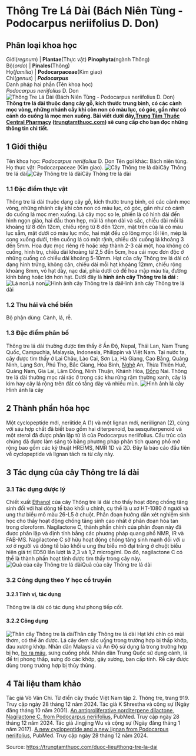 # Thông Tre Lá Dài (Bách Niên Tùng - Podocarpus neriifolius D. Don)

Phân loại khoa học  
---  
Giới(_regnum_) |  **Plantae**(Thực vật) **Pinophyta**(ngành Thông)  
Bộ(_ordo_) | **Pinales**(Thông)  
Họ(_familia_) | **Podocarpaceae**(Kim giao)  
Chi(_genus_) | **_Podocarpus_**  
Danh pháp hai phần (Tên khoa học)  
_Podocarpus neriifolius_ D. Don  
![Thông Tre Lá Dài \(Bách Niên Tùng - Podocarpus neriifolius D. Don\)](https://trungtamthuoc.com/images/others/thong-tre-la-dai-0-5354.jpg)
**Thông tre lá dài thuộc dạng cây gỗ, kích thước trung bình, có các cành mọc vòng, những nhánh cây khi còn non có màu lục, có góc, gần như có cánh do cuống lá mọc men xuống. Bài viết dưới đây,[Trung Tâm Thuốc Central Pharmacy](https://trungtamthuoc.com/ "Trung Tâm Thuốc Central Pharmacy") ([trungtamthuoc.com](https://trungtamthuoc.com/ "trungtamthuoc.com")) sẽ cung cấp cho bạn đọc những thông tin chi tiết.**
##  1 Giới thiệu
Tên khoa học: _Podocarpus neriifolius_ D. Don
Tên gọi khác: Bách niên tùng.
Họ thực vật: Podocarpaceae (Kim giao).
![Cây Thông tre lá dài](https://trungtamthuoc.com/images/item/thong-tre-la-dai-5.jpg)Cây Thông tre lá dài![Cây Thông tre lá dài](https://trungtamthuoc.com/images/item/thong-tre-la-dai.jpg)Cây Thông tre lá dài
### 1.1 Đặc điểm thực vật
Thông tre lá dài thuộc dạng cây gỗ, kích thước trung bình, có các cành mọc vòng, những nhánh cây khi còn non có màu lục, có góc, gần như có cánh do cuống lá mọc men xuống.
Lá cây mọc so le, phiến lá có hình dải đến hình ngọn giáo, hai đầu thon hẹp, mũi lá nhọn dài và sắc, chiều dài mỗi lá khoảng từ 8 đến 12cm, chiều rộng từ 8 đến 12cm, mặt trên của lá có màu lục sẫm, mặt dưới có màu lục mốc, hai mặt đều có lông mọc lồi lên, mép lá cong xuống dưới, trên cuống lá có một rãnh, chiều dài cuống lá khoảng 3 đến 5mm.
Hoa đực mọc riêng rẽ hoặc xếp thành 2-3 cái một, hoa không có cuống, hình trụ, chiều dài khoảng từ 2,5 đến 5cm, hoa cái mọc đơn độc ở những cuống có chiều dài khoảng 5-10mm.
Hạt của cây Thông tre lá dài có dạng hình trứng, không cân, chiều dài mỗi hạt khoảng 12mm, chiều rộng khoảng 8mm, vỏ hạt dày, nạc dai, phía dưới có đế hoa mập màu tía, đường kính bằng hoặc lớn hơn hạt.
Dưới đây là **hình ảnh cây Thông tre lá dài** :
![Lá non](https://trungtamthuoc.com/images/item/thong-tre-la-dai-6.jpg)Lá non![Hình ảnh cây Thông tre lá dài](https://trungtamthuoc.com/images/item/thong-tre-la-dai-1.jpg)Hình ảnh cây Thông tre lá dài
### 1.2 Thu hái và chế biến
Bộ phận dùng: Cành, lá, rễ.
### 1.3 Đặc điểm phân bố
Thông tre lá dài thường được tìm thấy ở Ấn Độ, Nepal, Thái Lan, Nam Trung Quốc, Campuchia, Malaysia, Indonesia, Philippin và Việt Nam.
Tại nước ta, cây được tìm thấy ở Lai Châu, Lào Cai, Sơn La, Hà Giang, Cao Bằng, Quảng Ninh, Lạng Sơn, Phú Thọ, Bắc Giang, Hòa Bình, [Nghệ](https://trungtamthuoc.com/hoat-chat/nghe "Nghệ") An, Thừa Thiên Huế, Quảng Nam, Gia Lai, Lâm Đồng, Ninh Thuận, Khánh Hòa, [Đồng](https://trungtamthuoc.com/hoat-chat/dong "Đồng") Nai.
Thông tre lá dài thường mọc rải rác ở trong các khu rừng rậm thường xanh, cây lá kim hay cây lá rộng trên đất có tầng dày và nhiều mùn.
![Hình ảnh lá cây](https://trungtamthuoc.com/images/item/thong-tre-la-dai-2.jpg)Hình ảnh lá cây
##  2 Thành phần hóa học
Một cyclopeptide mới, neriitide A (1) và một lignan mới, neriilignan (2), cùng với sáu hợp chất đã biết bao gồm hai diterpenoid, ba sesquiterpenoid và một sterol đã được phân lập từ lá của Podocarpus neriifolius. Cấu trúc của chúng đã được làm sáng tỏ bằng phương pháp phân tích quang phổ mở rộng bao gồm các kỹ thuật HREIMS, NMR 1D và 2D. Đây là báo cáo đầu tiên về cyclopeptide và lignan tách ra từ cây này.
##  3 Tác dụng của cây Thông tre lá dài
### 3.1 Tác dụng dược lý
Chiết xuất [Ethanol](https://trungtamthuoc.com/hoat-chat/ethanol "Ethanol") của cây Thông tre lá dài cho thấy hoạt động chống tăng sinh đối với hai dòng tế bào khối u chính, cụ thể là u xơ HT-1080 ở người và ung thư biểu mô màu 26-L5 ở chuột. Phân đoạn hướng dẫn xét nghiệm sinh học cho thấy hoạt động chống tăng sinh cao nhất ở phân đoạn hòa tan trong cloroform. Nagilactone C, thành phần chính của phân đoạn này đã được phân lập và định tính bằng các phương pháp quang phổ NMR, IR và FAB-MS. Nagilactone C sở hữu hoạt động chống tăng sinh mạnh đối với u xơ ở người và dòng tế bào khối u ung thư biểu mô đại tràng ở chuột biểu hiện giá trị ED50 lần lượt là 2,3 và 1,2 microg/ml. Do đó, nagilactone C có thể là thành phần hoạt tính được tìm thấy trong cây này.
![Quả của cây Thông tre lá dài](https://trungtamthuoc.com/images/item/thong-tre-la-dai-3.jpg)Quả của cây Thông tre lá dài
### 3.2 Công dụng theo Y học cổ truyền
#### 3.2.1 Tính vị, tác dụng
Thông tre lá dài có tác dụng khư phong tiếp cốt.
#### 3.2.2 Công dụng
![Thân cây Thông tre lá dài](https://trungtamthuoc.com/images/item/thong-tre-la-dai-4.jpg)Thân cây Thông tre lá dài
Hạt khi chín có mùi thơm, có thể ăn được. Lá cây đem sắc uống trong trường hợp bị thấp khớp, đau xương khớp.
Nhân dân Malaysia và Ấn Độ sử dụng lá trong trường hợp bị ho, [ho ra máu](https://trungtamthuoc.com/bai-viet/ho-ra-mau "ho ra máu"), sưng cuống phổi.
Nhân dân Trung Quốc sử dụng cành, lá để trị phong thấp, sưng đỏ các khớp, gãy xương, ban cấp tính.
Rễ cây được dùng trong trường hợp bị thủy thũng.
##  4 Tài liệu tham khảo
Tác giả Võ Văn Chi. Từ điển cây thuốc Việt Nam tập 2. Thông tre, trang 919. Truy cập ngày 28 tháng 12 năm 2024.
Tác giả K Shrestha và cộng sự (Ngày đăng tháng 10 năm 2001). [An antiproliferative norditerpene dilactone, Nagilactone C, from Podocarpus neriifolius](https://pubmed.ncbi.nlm.nih.gov/11824527/), PubMed. Truy cập ngày 28 tháng 12 năm 2024.
Tác giả Jingjing Wu và cộng sự (Ngày đăng tháng 1 năm 2017). [A new cyclopeptide and a new lignan from Podocarpus neriifolius](https://pubmed.ncbi.nlm.nih.gov/27580458/), PubMed. Truy cập ngày 28 tháng 12 năm 2024.


Source: https://trungtamthuoc.com/duoc-lieu/thong-tre-la-dai
